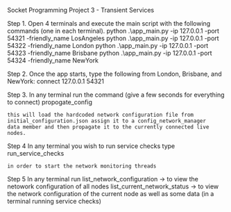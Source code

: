 

Socket Programming Project 3 - Transient Services 

Step 1. Open 4 terminals and execute the main script with the following commands (one in each terminal).
    python .\app_main.py -ip 127.0.0.1 -port 54321 -friendly_name LosAngeles
    python .\app_main.py -ip 127.0.0.1 -port 54322 -friendly_name London
    python .\app_main.py -ip 127.0.0.1 -port 54323 -friendly_name Brisbane
    python .\app_main.py -ip 127.0.0.1 -port 54324 -friendly_name NewYork

Step 2. Once the app starts, type the following from London, Brisbane, and NewYork:
    connect 127.0.0.1 54321

Step 3. In any terminal run the command (give a few seconds for everything to connect)
    propogate_config 

    this will load the hardcoded network configuration file from initial_configuration.json assign it to a config_network_manager
    data member and then propagate it to the currently connected live nodes. 

Step 4 In any terminal you wish to run service checks type 
    run_service_checks

    in order to start the network monitoring threads 

Step 5 In any terminal run 
    list_network_configuration -> to view the netowork configuration of all nodes
    list_current_network_status -> to view the network configuration of the current node as well as some data (in a terminal running service checks)

